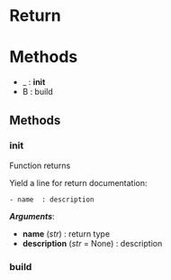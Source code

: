 # Return



# Methods
- _ : __init__ 
- B : build 

## Methods

### __init__

Function returns

Yield a line for return documentation:
```
- name  : description
```



***Arguments***:
- **name** (_str_) : return type
- **description** (_str_ = None) : description


### build







